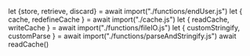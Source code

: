 let {store, retrieve, discard} = await import("./functions/endUser.js")
let { cache, redefineCache } = await import("./cache.js")
let { readCache, writeCache } = await import("./functions/fileIO.js")
let { customStringify, customParse } = await import("./functions/parseAndStringify.js")
await readCache()
